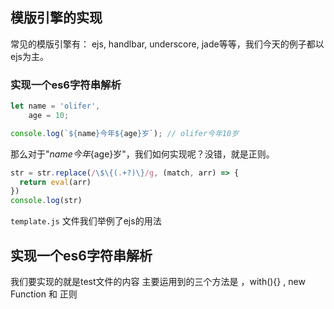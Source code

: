 ## 模版引擎的实现
常见的模版引擎有： ejs,  handlbar, underscore, jade等等，我们今天的例子都以ejs为主。

### 实现一个es6字符串解析
```js
let name = 'olifer', 
    age = 10;

console.log(`${name}今年${age}岁`); // olifer今年10岁 
```
那么对于"${name}今年${age}岁"，我们如何实现呢？没错，就是正则。

```js
str = str.replace(/\$\{(.+?)\}/g, (match, arr) => {
  return eval(arr)
})
console.log(str)
```
`template.js` 文件我们举例了ejs的用法

## 实现一个es6字符串解析
我们要实现的就是test文件的内容
主要运用到的三个方法是 ，with(){} , new Function 和 正则